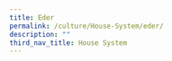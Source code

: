 ```yaml
---
title: Eder
permalink: /culture/House-System/eder/
description: ""
third_nav_title: House System
---
```

